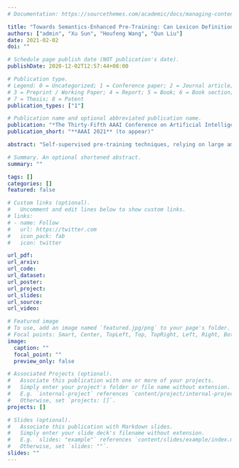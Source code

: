 ```yaml
---
# Documentation: https://sourcethemes.com/academic/docs/managing-content/

title: "Towards Semantics-Enhanced Pre-Training: Can Lexicon Definitions Help Learning Sentence Meanings?"
authors: ["admin", "Xu Sun", "Houfeng Wang", "Qun Liu"]
date: 2021-02-02
doi: ""

# Schedule page publish date (NOT publication's date).
publishDate: 2020-12-02T12:57:44+08:00

# Publication type.
# Legend: 0 = Uncategorized; 1 = Conference paper; 2 = Journal article;
# 3 = Preprint / Working Paper; 4 = Report; 5 = Book; 6 = Book section;
# 7 = Thesis; 8 = Patent
publication_types: ["1"]

# Publication name and optional abbreviated publication name.
publication: "*The Thirty-Fifth AAAI Conference on Artificial Intelligence, **AAAI 2021** (to appear)*"
publication_short: "**AAAI 2021** (to appear)"

abstract: "Self-supervised pre-training techniques, relying on large amounts of text, have enabled rapid growth in bi-directional language representations for natural language understanding. However, as empirical models on sentences, they are subject to the input data distribution, inevitably incorporating data bias and reporting bias, which may lead to inaccurate understanding of sentences. To address the problem, we propose to adopt the human learner's approach: when we cannot make sense of a word, we often consult the dictionary for specific meanings; but can the same work for empirical models? In this work, we try to inform the pre-trained models of word meanings for a further semantics-enhanced pre-training. To achieve a contrastive and holistic view of word meanings, a definition pair of two related words is presented to the masked language model such that the model can better associate a word with its crucial semantic features. Both intrinsic and extrinsic evaluation validates the proposed approach on semantics-orientated tasks, with an almost negligible increase of training data."

# Summary. An optional shortened abstract.
summary: ""

tags: []
categories: []
featured: false

# Custom links (optional).
#   Uncomment and edit lines below to show custom links.
# links:
# - name: Follow
#   url: https://twitter.com
#   icon_pack: fab
#   icon: twitter

url_pdf:
url_arxiv:
url_code:
url_dataset:
url_poster:
url_project:
url_slides:
url_source:
url_video:

# Featured image
# To use, add an image named `featured.jpg/png` to your page's folder. 
# Focal points: Smart, Center, TopLeft, Top, TopRight, Left, Right, BottomLeft, Bottom, BottomRight.
image:
  caption: ""
  focal_point: ""
  preview_only: false

# Associated Projects (optional).
#   Associate this publication with one or more of your projects.
#   Simply enter your project's folder or file name without extension.
#   E.g. `internal-project` references `content/project/internal-project/index.md`.
#   Otherwise, set `projects: []`.
projects: []

# Slides (optional).
#   Associate this publication with Markdown slides.
#   Simply enter your slide deck's filename without extension.
#   E.g. `slides: "example"` references `content/slides/example/index.md`.
#   Otherwise, set `slides: ""`.
slides: ""
---
```

